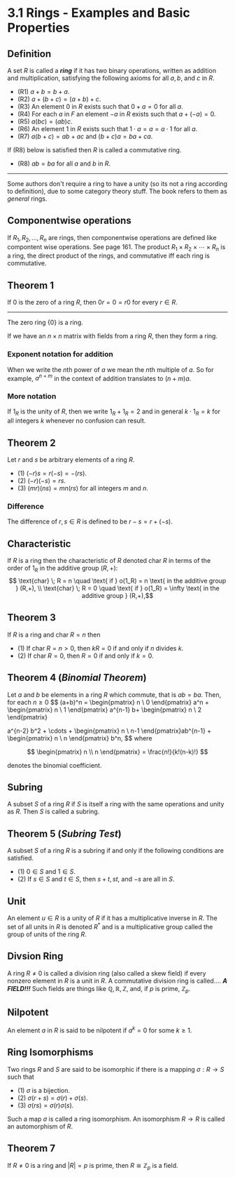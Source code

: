 # 3.1 Rings - Examples and Basic Properties

## Definition
A set $R$ is called a ***ring*** if it has two binary operations, written as addition and multiplication, satisfying the following axioms for all $a,b,$ and $c$ in $R$.

- (R1) $a+b=b+a$.
- (R2) $a+(b+c)=(a+b)+c$.
- (R3) An element $0$ in $R$ exists such that $0+a=0$ for all $a$.
- (R4) For each $a$ in $F$ an element $-a$ in $R$ exists such that $a+(-a)=0$.
- (R5) $a(bc)=(ab)c$.
- (R6) An element $1$ in $R$ exists such that $1 \cdot a = a = a \cdot 1$ for all $a$.
- (R7) $a(b+c) = ab + ac$ and $(b+c)a = ba + ca$.

If (R8) below is satisfied then $R$ is called a commutative ring.
- (R8) $ab=ba$ for all $a$ and $b$ in $R$.

---

Some authors don't require a ring to have a unity (so its not a ring according to definition), due to some category theory stuff. The book refers to them as *general* rings.

## Componentwise operations
If $R_1, R_2, \dots, R_n$ are rings, then componentwise operations are defined like compontent wise operations. See page 161. The product $R_1 \times R_2 \times \cdots \times R_n$ is a ring, the direct product of the rings, and commutative iff each ring is commutative.

## Theorem 1
If $0$ is the zero of a ring $R$, then $0r=0=r0$ for every $r \in R$.

---

The zero ring $\{ 0 \}$ is a ring.

If we have an $n \times n$ matrix with fields from a ring $R$, then they form a ring.


### Exponent notation for addition
When we write the $n$th power of $a$ we mean the $n$th multiple of $a$. So for example, $a^{n+m}$ in the context of addition translates to $(n+m)a$.

### More notation

If $1_R$ is the unity of $R$, then we write $1_R + 1_R = 2$ and in general $k \cdot 1_R = k$ for all integers $k$ whenever no confusion can result.

## Theorem 2
Let $r$ and $s$ be arbitrary elements of a ring $R$.
- (1) $(-r)s = r(-s) = -(rs)$.
- (2) $(-r)(-s) = rs$.
- (3) $(mr)(ns) = mn(rs)$ for all integers $m$ and $n$.

### Difference
The difference of $r,s \in R$ is defined to be $r-s=r+(-s)$.

## Characteristic
If $R$ is a ring then the characteristic of $R$ denoted $\text{char} \; R$ in terms of the order of $1_R$ in the additive group $(R,+)$:
$$
\text{char} \; R = n \quad \text{ if } o(1_R) = n \text{ in the additive group } (R,+), \\
\text{char} \; R = 0 \quad \text{ if } o(1_R) = \infty \text{ in the additive group } (R,+),$$

## Theorem 3
If $R$ is a ring and $\text{char}\; R=n$ then
- (1) If $\text{char}\; R = n > 0$, then $kR = 0$ if and only if $n$ divides $k$.
- (2) If $\text{char}\; R = 0$, then $R=0$ if and only if $k=0$.

## Theorem 4 (***Binomial Theorem***)

Let $a$ and $b$ be elements in a ring $R$ which commute, that is $ab=ba$. Then, for each $n \geq 0$
$$
(a+b)^n = \begin{pmatrix}
n \\
0
\end{pmatrix} a^n + \begin{pmatrix}
n \\
1
\end{pmatrix} a^{n-1} b+ \begin{pmatrix}
n \\
2
\end{pmatrix}

a^{n-2} b^2 + \cdots + \begin{pmatrix}
n \\
n-1
\end{pmatrix}ab^{n-1} + \begin{pmatrix}
n \\
n
\end{pmatrix} b^n,
$$
where

$$
\begin{pmatrix}
n \\
n
\end{pmatrix}  = \frac{n!}{k!(n-k)!}
$$

denotes the binomial coefficient.

## Subring
A subset $S$ of a ring $R$ if $S$ is itself a ring with the same operations and unity as $R$. Then $S$ is called a subring.

## Theorem 5 (***Subring Test***)

A subset $S$ of a ring $R$ is a subring if and only if the following conditions are satisfied.

- (1) $0 \in S$ and $1 \in S$.
- (2) If $s \in S$ and $t \in S$, then $s+t, st,$ and $-s$ are all in $S$.

## Unit

An element $u \in R$ is a unity of $R$ if it has a multiplicative inverse in $R$. The set of all units in $R$ is denoted $R^*$ and is a multiplicative group called the group of units of the ring $R$.

## Divsion Ring
A ring $R \neq 0$ is called a division ring (also called a skew field) if every nonzero element in $R$ is a unit in $R$. A commutative division ring is called.... ***A FIELD!!!*** Such fields are things like $\mathbb Q, \mathbb R, \mathbb Z$, and, if $p$ is prime, $\mathbb Z_p$.

## Nilpotent

An element $a$ in $R$ is said to be nilpotent  if $a^k = 0$ for some $k \geq 1$.

## Ring Isomorphisms

Two rings $R$ and $S$ are said to be isomorphic if there is a mapping $\sigma: R \to S$ such that
- (1) $\sigma$ is a bijection.
- (2) $\sigma(r+s) = \sigma(r) + \sigma(s)$.
- (3) $\sigma(rs) = \sigma(r) \sigma(s)$.

Such a map $\sigma$ is called a ring isomorphism. An isomorphism $R \to R$ is called an automorphism of $R$.

## Theorem 7
If $R \neq 0$ is a ring and $|R| = p$ is prime, then $R \cong \mathbb Z_p$ is a field.
